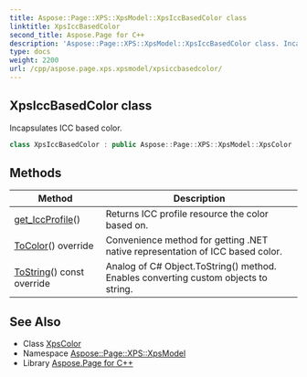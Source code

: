 ```yaml
---
title: Aspose::Page::XPS::XpsModel::XpsIccBasedColor class
linktitle: XpsIccBasedColor
second_title: Aspose.Page for C++
description: 'Aspose::Page::XPS::XpsModel::XpsIccBasedColor class. Incapsulates ICC based color in C++.'
type: docs
weight: 2200
url: /cpp/aspose.page.xps.xpsmodel/xpsiccbasedcolor/
---
```

## XpsIccBasedColor class


Incapsulates ICC based color.

```cpp
class XpsIccBasedColor : public Aspose::Page::XPS::XpsModel::XpsColor
```

## Methods

| Method | Description |
| --- | --- |
| [get_IccProfile](./get_iccprofile/)() | Returns ICC profile resource the color based on. |
| [ToColor](./tocolor/)() override | Convenience method for getting .NET native representation of ICC based color. |
| [ToString](./tostring/)() const override | Analog of C# Object.ToString() method. Enables converting custom objects to string. |
## See Also

* Class [XpsColor](../xpscolor/)
* Namespace [Aspose::Page::XPS::XpsModel](../)
* Library [Aspose.Page for C++](../../)
